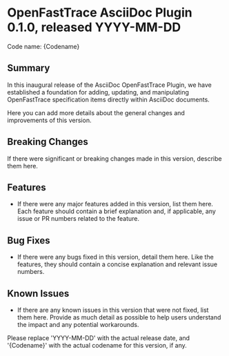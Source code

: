# OpenFastTrace AsciiDoc Plugin 0.1.0, released YYYY-MM-DD

Code name: {Codename}

## Summary

In this inaugural release of the AsciiDoc OpenFastTrace Plugin, we have established a foundation for adding, updating, and manipulating OpenFastTrace specification items directly within AsciiDoc documents.

Here you can add more details about the general changes and improvements of this version.

## Breaking Changes

If there were significant or breaking changes made in this version, describe them here.

## Features

* If there were any major features added in this version, list them here. Each feature should contain a brief explanation and, if applicable, any issue or PR numbers related to the feature.

## Bug Fixes

* If there were any bugs fixed in this version, detail them here. Like the features, they should contain a concise explanation and relevant issue numbers.

## Known Issues

* If there are any known issues in this version that were not fixed, list them here. Provide as much detail as possible to help users understand the impact and any potential workarounds.

Please replace 'YYYY-MM-DD' with the actual release date, and '{Codename}' with the actual codename for this version, if any.